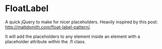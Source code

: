 FloatLabel
==========
A quick jQuery to make for nicer placeholders. Heavily inspired by this post: http://mattdsmith.com/float-label-pattern/.

It will add the placeholders to any element inside an element with a placeholder attribute within the .fl class.
